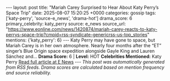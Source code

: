 --- layout: post title: "Mariah Carey Surprised to Hear About Katy Perry’s Space Trip" date: 2025-08-07 15:20:25 +0000 categories: gossip tags: ['katy-perry', 'source-e_news', 'drama-hot'] drama_score: 6 primary_celebrity: katy_perry source: e_news source_url: "https://www.eonline.com/news/1420874/mariah-carey-reacts-to-katy-perrys-space-trip?cmpid=rss-syndicate-genericrss-us-top_stories" mentions: {'katy_perry': 6} --- Katy Perry may have gone to space, but Mariah Carey is in her own atmosphere. Nearly four months after the “ET” singer’s Blue Origin space expedition alongside Gayle King and Lauren Sánchez and... **Drama Score:** 6 | **Level:** HOT **Celebrities Mentioned:** Katy Perry [Read full article at E News](https://www.eonline.com/news/1420874/mariah-carey-reacts-to-katy-perrys-space-trip?cmpid=rss-syndicate-genericrss-us-top_stories) --- *This post was automatically generated from RSS feeds. Drama scores are calculated based on mention frequency and source reliability.*